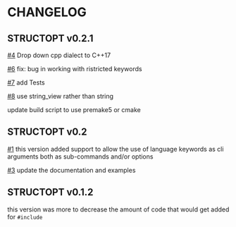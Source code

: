 # CHANGELOG

## STRUCTOPT v0.2.1

[#4](https://github.com/Eshanatnight/structopt/issues/4)
Drop down cpp dialect to C++17

[#6](https://github.com/Eshanatnight/structopt/issues/6)
fix: bug in working with ristricted keywords

[#7](https://github.com/Eshanatnight/structopt/issues/7)
add Tests

[#8](https://github.com/Eshanatnight/structopt/issues/8)
use string_view rather than string

update build script to use premake5 or cmake

## STRUCTOPT v0.2

[#1](https://github.com/Eshanatnight/structopt/issues/1)
this version added support to allow the use of language keywords as cli arguments
both as sub-commands and/or options

[#3](https://github.com/Eshanatnight/structopt/issues/3)
update the documentation and examples

## STRUCTOPT v0.1.2

this version was more to decrease the amount of code that
would get added for `#include`
